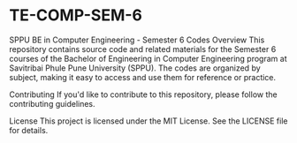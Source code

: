 # TE-COMP-SEM-6
SPPU BE in Computer Engineering - Semester 6 Codes
Overview
This repository contains source code and related materials for the Semester 6 courses of the Bachelor of Engineering in Computer Engineering program at Savitribai Phule Pune University (SPPU). The codes are organized by subject, making it easy to access and use them for reference or practice.

Contributing
If you'd like to contribute to this repository, please follow the contributing guidelines.

License
This project is licensed under the MIT License. See the LICENSE file for details.
